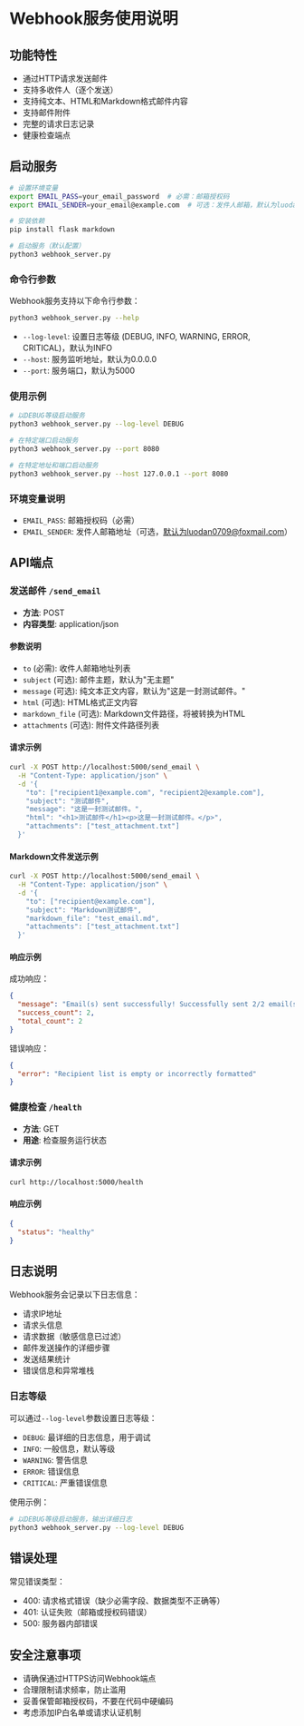 # Webhook服务使用说明

## 功能特性

- 通过HTTP请求发送邮件
- 支持多收件人（逐个发送）
- 支持纯文本、HTML和Markdown格式邮件内容
- 支持邮件附件
- 完整的请求日志记录
- 健康检查端点

## 启动服务

```bash
# 设置环境变量
export EMAIL_PASS=your_email_password  # 必需：邮箱授权码
export EMAIL_SENDER=your_email@example.com  # 可选：发件人邮箱，默认为luodan0709@foxmail.com

# 安装依赖
pip install flask markdown

# 启动服务（默认配置）
python3 webhook_server.py
```

### 命令行参数

Webhook服务支持以下命令行参数：

```bash
python3 webhook_server.py --help
```

- `--log-level`: 设置日志等级 (DEBUG, INFO, WARNING, ERROR, CRITICAL)，默认为INFO
- `--host`: 服务监听地址，默认为0.0.0.0
- `--port`: 服务端口，默认为5000

### 使用示例

```bash
# 以DEBUG等级启动服务
python3 webhook_server.py --log-level DEBUG

# 在特定端口启动服务
python3 webhook_server.py --port 8080

# 在特定地址和端口启动服务
python3 webhook_server.py --host 127.0.0.1 --port 8080
```

### 环境变量说明

- `EMAIL_PASS`: 邮箱授权码（必需）
- `EMAIL_SENDER`: 发件人邮箱地址（可选，默认为luodan0709@foxmail.com）

## API端点

### 发送邮件 `/send_email`

- **方法**: POST
- **内容类型**: application/json

#### 参数说明

- `to` (必需): 收件人邮箱地址列表
- `subject` (可选): 邮件主题，默认为"无主题"
- `message` (可选): 纯文本正文内容，默认为"这是一封测试邮件。"
- `html` (可选): HTML格式正文内容
- `markdown_file` (可选): Markdown文件路径，将被转换为HTML
- `attachments` (可选): 附件文件路径列表

#### 请求示例

```bash
curl -X POST http://localhost:5000/send_email \
  -H "Content-Type: application/json" \
  -d '{
    "to": ["recipient1@example.com", "recipient2@example.com"],
    "subject": "测试邮件",
    "message": "这是一封测试邮件。",
    "html": "<h1>测试邮件</h1><p>这是一封测试邮件。</p>",
    "attachments": ["test_attachment.txt"]
  }'
```

#### Markdown文件发送示例

```bash
curl -X POST http://localhost:5000/send_email \
  -H "Content-Type: application/json" \
  -d '{
    "to": ["recipient@example.com"],
    "subject": "Markdown测试邮件",
    "markdown_file": "test_email.md",
    "attachments": ["test_attachment.txt"]
  }'
```

#### 响应示例

成功响应：
```json
{
  "message": "Email(s) sent successfully! Successfully sent 2/2 email(s).",
  "success_count": 2,
  "total_count": 2
}
```

错误响应：
```json
{
  "error": "Recipient list is empty or incorrectly formatted"
}
```

### 健康检查 `/health`

- **方法**: GET
- **用途**: 检查服务运行状态

#### 请求示例

```bash
curl http://localhost:5000/health
```

#### 响应示例

```json
{
  "status": "healthy"
}
```

## 日志说明

Webhook服务会记录以下日志信息：

- 请求IP地址
- 请求头信息
- 请求数据（敏感信息已过滤）
- 邮件发送操作的详细步骤
- 发送结果统计
- 错误信息和异常堆栈

### 日志等级

可以通过`--log-level`参数设置日志等级：

- `DEBUG`: 最详细的日志信息，用于调试
- `INFO`: 一般信息，默认等级
- `WARNING`: 警告信息
- `ERROR`: 错误信息
- `CRITICAL`: 严重错误信息

使用示例：
```bash
# 以DEBUG等级启动服务，输出详细日志
python3 webhook_server.py --log-level DEBUG
```

## 错误处理

常见错误类型：
- 400: 请求格式错误（缺少必需字段、数据类型不正确等）
- 401: 认证失败（邮箱或授权码错误）
- 500: 服务器内部错误

## 安全注意事项

- 请确保通过HTTPS访问Webhook端点
- 合理限制请求频率，防止滥用
- 妥善保管邮箱授权码，不要在代码中硬编码
- 考虑添加IP白名单或请求认证机制